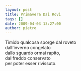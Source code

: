```yaml
---
layout: post
title: Primavera Dai Rovi
tags: []
date: 2009-04-03 13:27:00
author: pietro
---
```

Timido qualcosa sporge dal roveto<br/>dall'inverno congelato<br/>dallo sguardo ormai rapito,<br/>dal freddo conservato<br/>per poter esser rivissuto.
